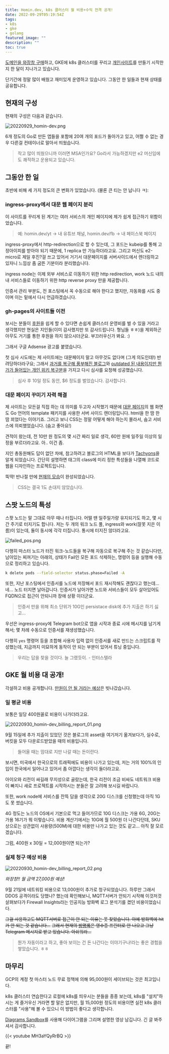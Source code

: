 ```yaml
---
title: Homin.dev, k8s 클러스터 월 비용+수익 전격 공개!
date: 2022-09-29T05:19:54Z
tags:
- k8s
- gke
- golang
featured_image: ""
description: ""
toc: true
---
```


[도메인을 와장창 구매](https://asset.homin.dev/blog/img/20220903_homin-dev_domain_godday.png)하고,
GKE에 k8s 클러스터를 꾸리고 [개인사이트](https://homin.dev/blog/post/20220908_homin-dev_with_k8s/)를 만들기
시작한 지 한 달이 지나가고 있습니다.

단기간에 정말 많이 배웠고 재미있게 운영하고 있습니다.
그동안 한 일들과 현재 상태를 공유합니다.

## 현재의 구성

현재의 구성은 다음과 같습니다.

![20220929_homin-dev.png](https://asset.homin.dev/blog/img/20220929_homin-dev.png)

6개 정도의 Go로 만든 앱들을 포함에 20여 개의 포드가 돌아가고 있고,
어쩔 수 없는 경우 다른걸 컨테이너로 말아서 띄웠습니다.

> 작고 많이 띄웠으니까 이러면 MSA인가요? Go라서 가능하겠지만 e2 머신임에도 쾌적하고 운용되고 있습니다.


## 그동안 한 일

초반에 비해 세 가지 정도의 큰 변화가 있었습니다. (물론 큰 티는 안 납니다 ㅋ):

### ingress-proxy에서 대문 웹 페이지 분리

이 사이트를 꾸리게 된 계기는 여러 서비스의 개인 페이지에 제가 쉽게 접근하기 위함이었습니다.

> 예: homin.dev/yt -> 내 유튜브 채널, homin.dev/fb -> 내 페이스북 페이지

ingress-proxy에서 http-redirection으로 할 수 있는데, 그 포드는 kubeip를 통해 고정아이피를 받아야 되기 때문에,
1 replica 만 가능하더라고요. 그리고 머신도 e2-micro로 제일 후진?걸 쓰고 있어서 거기서 대문페이지를
서버사이드에서 렌더링하고 있자니 느낌상 좀 굼뜬 기분이라 분리했습니다.

ingress node는 이제 외부 서비스로 이동하기 위한 http redirection, work 노드 내의 내 서비스들로 이동하기 위한
http reverse proxy 만을 제공합니다.

인증서 관리 부분도, 전 포스팅에서 꼭 수동으로 해야 한다고 했지만, 자동화를 시도 중이며 이는 밑에서 다시 언급하겠습니다.

### gh-pages의 사이트들 이전

보시는 분들이 [후원](https://homin.dev/support)을 쉽게 할 수 있다면 손쉽게 클러스터 운영비를 벌 수 있을 거라고 생각했지만
현실은 지인들(이미 감사했지만 또 감사드립니다. 형님들 ㅎㅎ)을 제외하곤 아무도 거기를 통한 후원을 하지 않으시더군요. 부끄러우신가 봐요. :)

그래서 구글 Adsense 광고를 붙였습니다.

첫 심사 시도에는 제 사이트에는 대문페이지 말고 아무것도 없다며 (그게 의도인데!) 반려당하더라구요;
그래서 [과거를 복구해 풍부해진 블로그](https://homin.dev/blog/post/20220916_restore_suapapas_blog/)와
[outdated 된 내용이지만 뭔가가 들어있는 개인 위키 복구분](https://homin.dev/blog/post/20220914_reopen_wiki/)을
가지고 다시 심사를 요청해 성공했습니다.

> 심사 후 10일 정도 동안, $6 정도를 벌었습니다. 감사합니다.


### 대문 페이지 꾸미기 자력 해결

제 사이트는 모든걸 직접 하는 데 의미를 두고자 시작했기 때문에 [대문 페이지](http://homin.dev)의 웹 화면도
Go 언어의 template 패키지를 사용한 서버 사이드 렌더링입니다. html을 한 땀 한 땀 꾀었다는 이야기죠.
그러고 보니 CSS는 정말 어떻게 해야 하는지 몰라서, 숨고 서비스에 의뢰했었습니다. (숨고 좋아요!)

견적이 왔는데, 전 10만 원 정도의 몇 시간 짜리 일로 생각, 60만 원에 일주일 이상의 일정을 부르더라고요. 아.. 이건 좀.

지인 총동원해도 답이 없던 차에, 참고하려고 블로그의 HTML을 보다가 [Tachyons](http://tachyons.io/)을 알게 되었습니다.
간단히 설명하면 태그의 class에 미리 정한 특성들을 나열해 코드로 웹을 디자인하는 프로젝트입니다.

뚝딱! 반나절 만에 [현재의 모습](https://asset.homin.dev/blog/img/20220930_homin-dev_ingress.png)이 완성되었습니다.

> CSS는 결국 1도 손대지 않았습니다.


## 스팟 노드의 특성

스팟 노드는 말 그대로 아무 때나 터집니다. 어떨 땐 일주일가량 유지되기도 하고, 몇 시간 주기로 터지기도 합니다.
저는 두 개의 워크 노드 풀, ingress와 work(잘못 지은 이름)이 있는데, 둘이 동시에 각각 터집니다. 통시에 터지진 않더라고요.

![failed_pos.png](https://asset.homin.dev/blog/img/failed_pos.png)

다행히 마스터 노드가 터진 워크-노드들을 복구해 자동으로 복구해 주는 것 같습니다만,
남아있는 찌꺼기는 아래의, 상태가 Fail인 모든 포드 삭제하는, 명령어 등을 실행해 수동으로 정리하고 있습니다.

```bash
k delete pods --field-selector status.phase=Failed -A
```

또한, 지난 포스팅에서 인증서를 노드에 저장해서 포드 재시작해도 괜찮다고 했는데... 네...
노드 터지면 날아갑니다.
인증서가 날아가면 노드와 서비스들이 모두 살아있어도 FQDN으로 접근이 안되니까 장애 상황 이더군요.

> 인증서 만을 위해 최소 단위가 10G인 persistace disk에 추가 지출은 하기 싫고...

우선은 ingress-proxy에 Telegram bot으로 앱을 시작과 종료 시에 메시지를 남기게 해서;
몇 차례 수동으로 인증서를 재생성했습니다.

다행히 `yes` 명령어 등을 조합해 사용자 입력 없이 인증서를 새로 만드는 스크립트를 작성했는데,
지금까지 미묘하게 동작이 안 되는 부분이 있어서 튜닝 중입니다.

> 우리는 답을 찾을 것이다. 늘 그랬듯이. - 인터스텔라


## GKE 월 비용 대 공개!

각설하고 비용 공개합니다.
[만원이 안 될 거라는 예상](https://asset.homin.dev/blog/img/homin_dev_gke_price_estimation.png)은 빗나갔습니다.

### 일 평균 비용

보통은 일당 400원꼴로 비용이 나가더라고요.

![20220930_homin-dev_billing_report_01.png](https://asset.homin.dev/blog/img/20220930_homin-dev_billing_report_01.png)

9월 15일에 추가 지출이 있었던 것은 블로그의 asset을 여기저기 옮겨보다가, 실수로, 버킷을 모두 다운로드받았을 때의 비용입니다.

> 들어올 때는 맘대로 지만 나갈 때는 돈이란다.

보시면, 미국에서 한국으로의 트래픽에도 비용이 나가고 있는데, 저는 거의 100%의 인입이 한국에서 일어나고 있어서 좀 아깝다는 생각이 들더라고요.

아이오와 리전이 싸길래 무지성으로 골랐는데, 한국 리전이 조금 비싸도 네트워크 비용이 빠지니
새로 프로젝트를 시작하시는 분들은 잘 고려해 보시길 바랍니다.

또한, work node에 서비스를 잔뜩 담을 생각으로 20G 디스크를 신청했는데 아직 1G도 못 썼습니다.

4G 정도는 노드의 OS에서 기본으로 먹고 들어가므로 10G 디스크는 가용 6G, 20G는 가용 16기가 뭐 이렇습니다.
비용 계산기에서는 10G에 월 500원 더 나간다던데,
SKU상으로는 상관없이 사용량(500M)에 대한 비용만 나가고 있는 것도 같고... 아직 잘 모르겠습니다.

그럼, 400원 x 30일 = 12,000원이면 되는가?

### 실제 청구 예상 비용

![20220930_homin-dev_billing_report_02.png](https://asset.homin.dev/blog/img/20220930_homin-dev_billing_report_02.png)

*와장창!! 월 금액 27,000원 예상!*

9월 21일에 네트워킹 비용으로 13,000원이 추가로 청구되었습니다. 하루만 그래서 DDOS 공격이라도 당했나? 했는데
확인해보니, MQTT서버가 안되기 시작해 이것저것 살펴보다가 Firewall Insights라는 인공지능 방화벽 로그 분석기를 켰던 비용이었습니다.

~~그걸 사용하고도 MQTT서버로 접근이 안 되는 이유는 못 찾았습니다. 아예 방화벽에 hit가 안 되는 것 같습니다...~~
~~그래서 현재의 [방명록](https://homin.dev/gb)은 영수증 프린터로 안 나오고 그냥 Telegram 메시지로 받고 있습니다. 아쉬워라...~~

> 뭔가 자동이라고 하고, 좋아 보이는 건 돈 나간다는 이야기구나!라는 좋은 경험을 쌓았습니다. ㅎㅎ


## 마무리

GCP의 계정 첫 마스터 노드 무료 정책에 의해 95,000원이 세이브되는 것은 최고입니다.

k8s 클러스터 연습한다고 로컬에 k8s를 띄우시는 분들을 종종 보는데, k8s를 "설치"하시는 게 즐거우신 거라면 할 말은 없지만,
월 15,000원 정도의 비용이면 실전 k8s 클러스터를 "사용"해 볼 수 있으니 이 방법이 좋다고 생각합니다.

[Diagrams Sandbox](https://homin.dev/dsb/)를 사용해 다이어그램을 그리며 설명한 영상 남깁니다. 긴 글 봐주셔서 감사합니다.

{{< youtube MH3aYQyRrBQ >}}

끝!